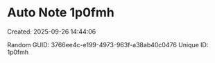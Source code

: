 ﻿# Auto Note 1p0fmh
Created: 2025-09-26 14:44:06

Random GUID: 3766ee4c-e199-4973-963f-a38ab40c0476
Unique ID: 1p0fmh
